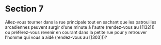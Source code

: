 # Section 7

Allez-vous tourner dans la rue principale tout en sachant que les patrouilles arcadiennes peuvent surgir d'une minute à l'autre (rendez-vous au [[132]]) ou préférez-vous revenir en courant dans la petite rue pour y retrouver l'homme qui vous a aidé (rendez-vous au [[303]])?